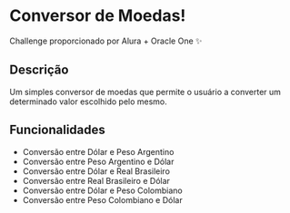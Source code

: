 # Conversor de Moedas!
Challenge proporcionado por Alura + Oracle One ✨

## Descrição
Um simples conversor de moedas que permite o usuário a converter um determinado valor escolhido pelo mesmo.

## Funcionalidades

- Conversão entre Dólar e Peso Argentino
- Conversão entre Peso Argentino e Dólar
- Conversão entre Dólar e Real Brasileiro
- Conversão entre Real Brasileiro e Dólar
- Conversão entre Dólar e Peso Colombiano
- Conversão entre Peso Colombiano e Dólar

